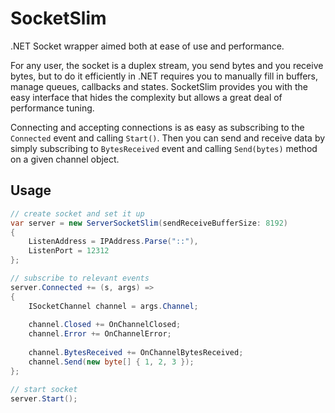 SocketSlim
==========

.NET Socket wrapper aimed both at ease of use and performance.

For any user, the socket is a duplex stream, you send bytes and you receive bytes, but to do it efficiently in .NET requires you to manually fill in buffers, manage queues, callbacks and states. SocketSlim provides you with the easy interface that hides the complexity but allows a great deal of performance tuning.

Connecting and accepting connections is as easy as subscribing to the `Connected` event and calling `Start()`. Then you can send and receive data by simply subscribing to `BytesReceived` event and calling `Send(bytes)` method on a given channel object.

Usage
-----

```csharp
// create socket and set it up
var server = new ServerSocketSlim(sendReceiveBufferSize: 8192)
{
    ListenAddress = IPAddress.Parse("::"),
    ListenPort = 12312
};

// subscribe to relevant events
server.Connected += (s, args) =>
{
    ISocketChannel channel = args.Channel;
    
    channel.Closed += OnChannelClosed;
    channel.Error += OnChannelError;
    
    channel.BytesReceived += OnChannelBytesReceived;
    channel.Send(new byte[] { 1, 2, 3 });
};

// start socket
server.Start();
```
